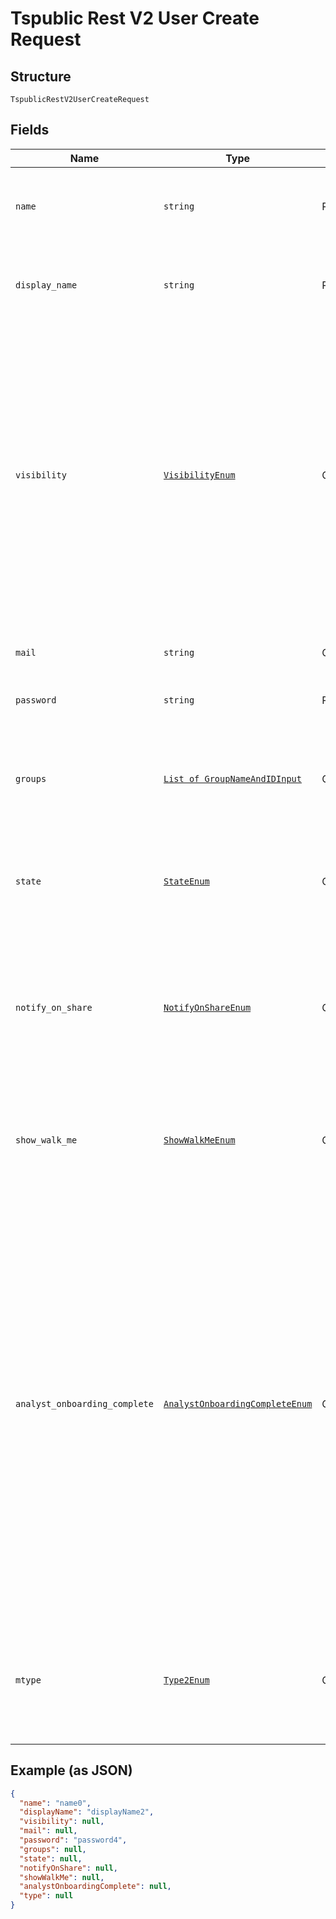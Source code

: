 
# Tspublic Rest V2 User Create Request

## Structure

`TspublicRestV2UserCreateRequest`

## Fields

| Name | Type | Tags | Description |
|  --- | --- | --- | --- |
| `name` | `string` | Required | Name of the user account. The username string must be unique. |
| `display_name` | `string` | Required | A display name string for the user, usually their first and last name. |
| `visibility` | [`VisibilityEnum`](../../doc/models/visibility-enum.md) | Optional | Visibility of the user. The visibility attribute is set to DEFAULT when creating a user.<br><br>The DEFAULT attribute makes a user visible to other users and user groups, and thus allows them to share objects.<br>**Default**: `'DEFAULT'` |
| `mail` | `string` | Optional | Email id associated with the user account |
| `password` | `string` | Required | Password for the user account. |
| `groups` | [`List of GroupNameAndIDInput`](../../doc/models/group-name-and-id-input.md) | Optional | A JSON array of group names or GUIDs or both. When both are given then id is considered |
| `state` | [`StateEnum`](../../doc/models/state-enum.md) | Optional | Status of user account. acitve or inactive.<br>**Default**: `'ACTIVE'` |
| `notify_on_share` | [`NotifyOnShareEnum`](../../doc/models/notify-on-share-enum.md) | Optional | User preference for receiving email notifications when another ThoughtSpot user shares answers or pinboards.<br>**Default**: `'true'` |
| `show_walk_me` | [`ShowWalkMeEnum`](../../doc/models/show-walk-me-enum.md) | Optional | The user preference for revisiting the onboarding experience.<br>**Default**: `'true'` |
| `analyst_onboarding_complete` | [`AnalystOnboardingCompleteEnum`](../../doc/models/analyst-onboarding-complete-enum.md) | Optional | ThoughtSpot provides an interactive guided walkthrough to onboard new users. The onboarding experience leads users through a set of actions to help users get started and accomplish their tasks quickly.<br><br>The users can turn off the Onboarding experience and access it again when they need assistance with the ThoughtSpot UI.<br>**Default**: `'false'` |
| `mtype` | [`Type2Enum`](../../doc/models/type-2-enum.md) | Optional | Type of user. LOCAL_USER indicates that the user is created locally in the ThoughtSpot system.<br>**Default**: `'LOCAL_USER'` |

## Example (as JSON)

```json
{
  "name": "name0",
  "displayName": "displayName2",
  "visibility": null,
  "mail": null,
  "password": "password4",
  "groups": null,
  "state": null,
  "notifyOnShare": null,
  "showWalkMe": null,
  "analystOnboardingComplete": null,
  "type": null
}
```

